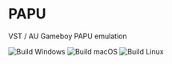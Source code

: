 # PAPU

VST / AU Gameboy PAPU emulation

![Build Windows](https://github.com/FigBug/PAPU/workflows/Build%20Windows/badge.svg "Build Windows")
![Build macOS](https://github.com/FigBug/PAPU/workflows/Build%20macOS/badge.svg "Build macOS")
![Build Linux](https://github.com/FigBug/PAPU/workflows/Build%20macOS/badge.svg "Build Linux")

